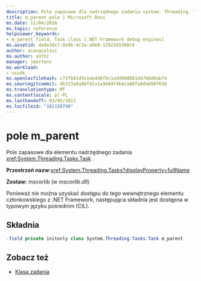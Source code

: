 ```yaml
---
description: Pole zapasowe dla nadrzędnego zadania system. Threading. Tasks. Task.
title: m_parent pole | Microsoft Docs
ms.date: 11/04/2016
ms.topic: reference
helpviewer_keywords:
- m_parent field, Task class [.NET Framework debug engines]
ms.assetid: da9e3dc7-8e9b-4c3a-a9e0-12921b5300c6
author: acangialosi
ms.author: anthc
manager: jmartens
ms.workload:
- vssdk
ms.openlocfilehash: c73fb01d5e1eb440fbc1add908881d4768d0abf4
ms.sourcegitcommit: 4b323a8a8bfd1a1a9e84f4b4ca88fa8da690f656
ms.translationtype: MT
ms.contentlocale: pl-PL
ms.lasthandoff: 03/05/2021
ms.locfileid: "102158790"
---
```

# <a name="m_parent-field"></a>pole m_parent

Pole zapasowe dla elementu nadrzędnego zadania <xref:System.Threading.Tasks.Task> .

**Przestrzeń nazw:**<xref:System.Threading.Tasks?displayProperty=fullName>

**Zestaw:** mscorlib (w *mscorlib.dll*)

Ponieważ nie można uzyskać dostępu do tego wewnętrznego elementu członkowskiego z .NET Framework, następująca składnia jest dostępna w typowym języku pośrednim (CIL).

## <a name="syntax"></a>Składnia

```csharp
.field private initonly class System.Threading.Tasks.Task m_parent
```

## <a name="see-also"></a>Zobacz też

- [Klasa zadania](../../extensibility/debugger/task-class-internal-members.md)

